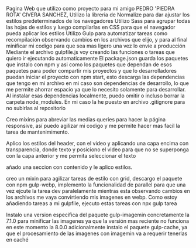 Pagina Web que utilizo como proyecto para mi amigo PEDRO 'PIEDRA ROTA' CIVERA SANCHEZ,
Utilizo la libreria de Normalize para dar ajustar los estilos predeterminados de los navegadores
Utilizo Sass para agrupar todas las hojas de estilos y luego compilarlas en CSS para que el navegador pueda aplicar los estilos
Utilizo Gulp para automatizar tareas como recompilación observando cambios en los archivos que elijo, y para al final minificar mi codigo para que sea mas ligero una vez lo envíe a producción
Mediante el archivo gulpfile.js voy creando las funciones o tareas que quiero ir ejecutando automaticamente
El package.json guarda los paquetes que instalo con npm y asi como los paquetes que dependan de esos paquetes para poder compartir mis proyectos y que lo desarrolladores puedan iniciar el proyecto con npm start, esto descarga las dependencias que tengo en mi archivo en mi caso son dependencias de desarrollo, lo que me permite ahorrar espacio ya que lo necesito solamente para desarrollar. Al instalar esas dependencias localmente, puedo omitir o incluso borrar la carpeta node_modules.
En mi caso la he puesto en archivo .gitignore para no subirlas al repositorio

Creo mixins para abreviar las medias queries para hacer la página responsive, así puedo agilizar mi codigo y me permite hacer mas facil la tarea de mantenimimento.

Aplico los estilos del header, con el video y aplicando una capa encima con transparencia, donde texto y posiciono el video para que no se superponga con la capa anterior y me permita seleccionar el texto

añado una seccion con contenido y le aplico estilos.

creo un mixin para agilizar tareas de estilo con grid, descargo el paquete con npm gulp-webp, implemento la funcionalidad de parallel para que una vez ejcute la tarea dev paralelamente mientras esta observando cambios en los archivos me vaya convirtiendo mis imagenes en webp.
Como estoy añadiendo tareas a mi gulpfile, ejecuto estas tareas con npx gulp tarea

Instalo una version especifica del paquete gulp-imagemin concretamente la 7.1.0 para minificar las imagenes ya que la versión mas reciente no funciona en este momento la 8.0.0
adicionalmente instalo el paquete gulp-cache, ya que el procesamiento de las imagenes con imagemin va a requerir tenerlas en caché